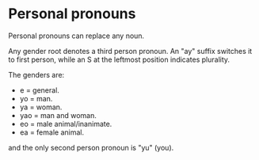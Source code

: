 # Personal pronouns
Personal pronouns can replace any noun.

Any gender root denotes a third person pronoun. An "ay" suffix switches it to first person, while an S at the leftmost position indicates plurality.

The genders are:
- e = general.
- yo = man.
- ya = woman.
- yao = man and woman.
- eo = male animal/inanimate.
- ea = female animal.

and the only second person pronoun is "yu" (you).
